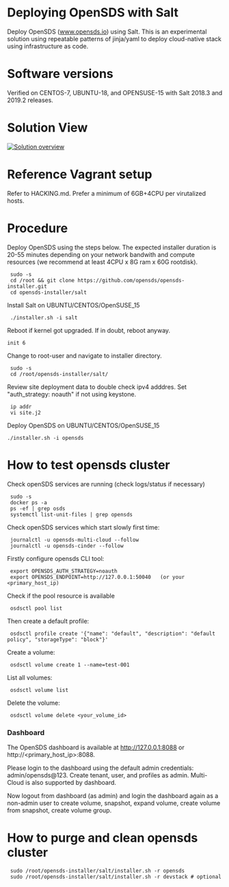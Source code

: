 # Deploying OpenSDS with Salt

Deploy OpenSDS (www.opensds.io) using Salt. This is an experimental solution using repeatable patterns of jinja/yaml to deploy cloud-native stack using infrastructure as code.

Software versions
=================
Verified on CENTOS-7, UBUNTU-18, and OPENSUSE-15 with Salt 2018.3 and 2019.2 releases.

Solution View
=============

<a href="https://github.com/opensds/opensds">![Solution overview](solutionDesign.png)</a>

Reference Vagrant setup
=======================
Refer to HACKING.md. Prefer a minimum of 6GB+4CPU per virutalized hosts.


Procedure
===========
Deploy OpenSDS using the steps below. The expected installer duration is 20-55 minutes depending on your network bandwith and compute resources (we recommend at least 4CPU x 8G ram x 60G rootdisk).

```
 sudo -s
 cd /root && git clone https://github.com/opensds/opensds-installer.git
 cd opensds-installer/salt
```

Install Salt on UBUNTU/CENTOS/OpenSUSE_15
```
 ./installer.sh -i salt
```
Reboot if kernel got upgraded. If in doubt, reboot anyway.
```
init 6
```

Change to root-user and navigate to installer directory.
```
 sudo -s
 cd /root/opensds-installer/salt/
```

Review site deployment data to double check ipv4 adddres. Set "auth_strategy: noauth" if not using keystone.
```
 ip addr
 vi site.j2
```

Deploy OpenSDS on UBUNTU/CENTOS/OpenSUSE_15
```
./installer.sh -i opensds
```

How to test opensds cluster
===========================
Check openSDS services are running (check logs/status if necessary)
```
 sudo -s
 docker ps -a
 ps -ef | grep osds
 systemctl list-unit-files | grep opensds
```
Check openSDS services which start slowly first time:
```
 journalctl -u opensds-multi-cloud --follow
 journalctl -u opensds-cinder --follow
```

Firstly configure opensds CLI tool:
```
 export OPENSDS_AUTH_STRATEGY=noauth
 export OPENSDS_ENDPOINT=http://127.0.0.1:50040   (or your <primary_host_ip)
```
Check if the pool resource is available
```
 osdsctl pool list
```

Then create a default profile:
```
 osdsctl profile create '{"name": "default", "description": "default policy", "storageType": "block"}'
```

Create a volume:
```
 osdsctl volume create 1 --name=test-001
```

List all volumes:
```
 osdsctl volume list
```

Delete the volume:
```
 osdsctl volume delete <your_volume_id>
```

### Dashboard
The OpenSDS dashboard is available at http://127.0.0.1:8088 or http://<primary_host_ip>:8088. 

Please login to the dashboard using the default admin credentials: admin/opensds@123. Create tenant, user, and profiles as admin. Multi-Cloud is also supported by dashboard.

Now logout from dashboard (as admin) and login the dashboard again as a non-admin user to create volume, snapshot, expand volume, create volume from snapshot, create volume group.


How to purge and clean opensds cluster
========================================
```
 sudo /root/opensds-installer/salt/installer.sh -r opensds
 sudo /root/opensds-installer/salt/installer.sh -r devstack # optional
```
